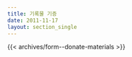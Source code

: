 ```yaml
---
title: 기록물 기증
date: 2011-11-17
layout: section_single
---
```


{{< archives/form--donate-materials >}}